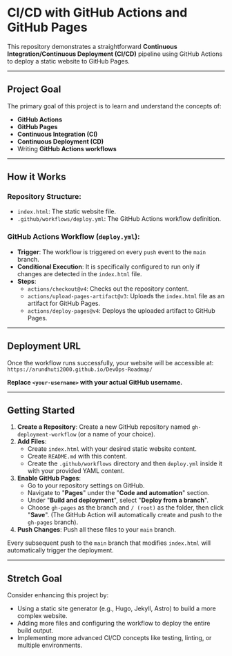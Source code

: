 # CI/CD with GitHub Actions and GitHub Pages

This repository demonstrates a straightforward **Continuous Integration/Continuous Deployment (CI/CD)** pipeline using GitHub Actions to deploy a static website to GitHub Pages.

---

## Project Goal

The primary goal of this project is to learn and understand the concepts of:

* **GitHub Actions**
* **GitHub Pages**
* **Continuous Integration (CI)**
* **Continuous Deployment (CD)**
* Writing **GitHub Actions workflows**

---

## How it Works

### Repository Structure:

* `index.html`: The static website file.
* `.github/workflows/deploy.yml`: The GitHub Actions workflow definition.

### GitHub Actions Workflow (`deploy.yml`):

* **Trigger**: The workflow is triggered on every `push` event to the `main` branch.
* **Conditional Execution**: It is specifically configured to run only if changes are detected in the `index.html` file.
* **Steps**:
    * `actions/checkout@v4`: Checks out the repository content.
    * `actions/upload-pages-artifact@v3`: Uploads the `index.html` file as an artifact for GitHub Pages.
    * `actions/deploy-pages@v4`: Deploys the uploaded artifact to GitHub Pages.

---

## Deployment URL

Once the workflow runs successfully, your website will be accessible at:
`https://arundhuti2000.github.io/DevOps-Roadmap/`

**Replace `<your-username>` with your actual GitHub username.**

---

## Getting Started

1.  **Create a Repository**: Create a new GitHub repository named `gh-deployment-workflow` (or a name of your choice).
2.  **Add Files**:
    * Create `index.html` with your desired static website content.
    * Create `README.md` with this content.
    * Create the `.github/workflows` directory and then `deploy.yml` inside it with your provided YAML content.
3.  **Enable GitHub Pages**:
    * Go to your repository settings on GitHub.
    * Navigate to "**Pages**" under the "**Code and automation**" section.
    * Under "**Build and deployment**", select "**Deploy from a branch**".
    * Choose `gh-pages` as the branch and `/ (root)` as the folder, then click "**Save**". (The GitHub Action will automatically create and push to the `gh-pages` branch).
4.  **Push Changes**: Push all these files to your `main` branch.

Every subsequent push to the `main` branch that modifies `index.html` will automatically trigger the deployment.

---

## Stretch Goal

Consider enhancing this project by:

* Using a static site generator (e.g., Hugo, Jekyll, Astro) to build a more complex website.
* Adding more files and configuring the workflow to deploy the entire build output.
* Implementing more advanced CI/CD concepts like testing, linting, or multiple environments.

